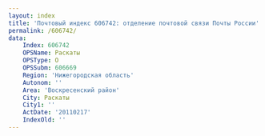 ```yaml
---
layout: index
title: 'Почтовый индекс 606742: отделение почтовой связи Почты России'
permalink: /606742/
data:
    Index: 606742
    OPSName: Раскаты
    OPSType: О
    OPSSubm: 606669
    Region: 'Нижегородская область'
    Autonom: ''
    Area: 'Воскресенский район'
    City: Раскаты
    City1: ''
    ActDate: '20110217'
    IndexOld: ''
---
```

